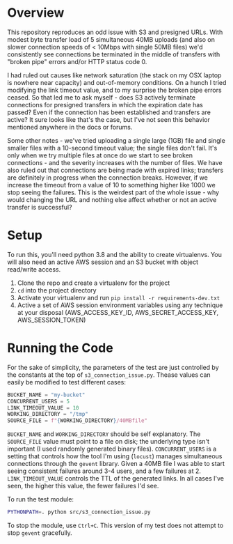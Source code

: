 # Overview

This repository reproduces an odd issue with S3 and presigned URLs.  With modest byte transfer load of 5 simultaneous 40MB uploads (and also on slower connection speeds of < 10Mbps with single 50MB files) we'd consistently see connections be terminated in the middle of transfers with "broken pipe" errors and/or HTTP status code 0.  

I had ruled out causes like network saturation (the stack on my OSX laptop is nowhere near capacity) and out-of-memory conditions. On a hunch I tried modifying the link timeout value, and to my surprise the broken pipe errors ceased.  So that led me to ask myself - does S3 actively terminate connections for presigned transfers in which the expiration date has passed?  Even if the connection has been established and transfers are active?  It sure looks like that's the case, but I've not seen this behavior mentioned anywhere in the docs or forums.

Some other notes - we've tried uploading a single large (1GB) file and single smaller files with a 10-second timeout value; the single files don't fail.  It's only when we try multiple files at once do we start to see broken connections - and the severity increases with the number of files. We have also ruled out that connections are being made with expired links; transfers are definitely in progress when the connection breaks.  However, if we increase the timeout from a value of 10 to something higher like 1000 we stop seeing the failures.  This is the weirdest part of the whole issue - why would changing the URL and nothing else affect whether or not an active transfer is successful?  


# Setup

To run this, you'll need python 3.8 and the ability to create virtualenvs.  You will also need an active AWS session and an S3 bucket with object read/write access.

1. Clone the repo and create a virtualenv for the project
1. `cd` into the project directory
1. Activate your virtualenv and run `pip install -r requirements-dev.txt`
1. Active a set of AWS session environment variables using any technique at your disposal (AWS_ACCESS_KEY_ID, AWS_SECRET_ACCESS_KEY, AWS_SESSION_TOKEN)

# Running the Code

For the sake of simplicity, the parameters of the test are just controlled by the constants at the top of `s3_connection_issue.py`.  Thease values can easily be modified to test different cases:
```python
BUCKET_NAME = "my-bucket"
CONCURRENT_USERS = 5
LINK_TIMEOUT_VALUE = 10
WORKING_DIRECTORY = "/tmp"
SOURCE_FILE = f"{WORKING_DIRECTORY}/40MBfile"
```

`BUCKET_NAME` and `WORKING_DIRECTORY` should be self explanatory.  The `SOURCE_FILE` value must point to a file on disk; the underlying type isn't important (I used randomly generated binary files).  `CONCURRENT_USERS` is a setting that controls how the tool I'm using (`locust`) manages simultaneous connections through the `gevent` library.  Given a 40MB file I was able to start seeing consistent failures around 3-4 users, and a few failures at 2.  `LINK_TIMEOUT_VALUE` controls the TTL of the generated links.  In all cases I've seen, the higher this value, the fewer failures I'd see.

To run the test module:
```bash
PYTHONPATH=. python src/s3_connection_issue.py
```

To stop the module, use `Ctrl+C`.  This version of my test does not attempt to stop `gevent` gracefully.
